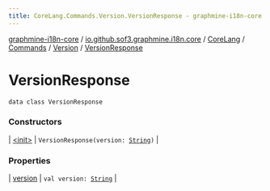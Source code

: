 ```yaml
---
title: CoreLang.Commands.Version.VersionResponse - graphmine-i18n-core
---
```


[graphmine-i18n-core](../../../../../index.html) / [io.github.sof3.graphmine.i18n.core](../../../../index.html) / [CoreLang](../../../index.html) / [Commands](../../index.html) / [Version](../index.html) / [VersionResponse](./index.html)

# VersionResponse

`data class VersionResponse`

### Constructors

| [&lt;init&gt;](-init-.html) | `VersionResponse(version: `[`String`](https://kotlinlang.org/api/latest/jvm/stdlib/kotlin/-string/index.html)`)` |

### Properties

| [version](version.html) | `val version: `[`String`](https://kotlinlang.org/api/latest/jvm/stdlib/kotlin/-string/index.html) |

